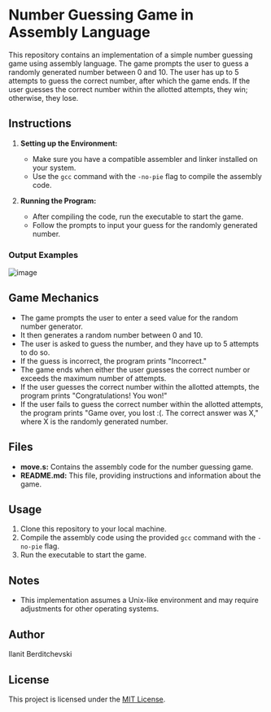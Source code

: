 # Number Guessing Game in Assembly Language

This repository contains an implementation of a simple number guessing game using assembly language. The game prompts the user to guess a randomly generated number between 0 and 10. The user has up to 5 attempts to guess the correct number, after which the game ends. If the user guesses the correct number within the allotted attempts, they win; otherwise, they lose.

## Instructions

1. **Setting up the Environment:**
   - Make sure you have a compatible assembler and linker installed on your system.
   - Use the `gcc` command with the `-no-pie` flag to compile the assembly code.
   
2. **Running the Program:**
   - After compiling the code, run the executable to start the game.
   - Follow the prompts to input your guess for the randomly generated number.

### Output Examples

![image](https://github.com/ilanitb16/numbers_game/assets/97344492/0cd00baf-d349-4772-8bb0-0ff165ac15d8)

## Game Mechanics

- The game prompts the user to enter a seed value for the random number generator.
- It then generates a random number between 0 and 10.
- The user is asked to guess the number, and they have up to 5 attempts to do so.
- If the guess is incorrect, the program prints "Incorrect."
- The game ends when either the user guesses the correct number or exceeds the maximum number of attempts.
- If the user guesses the correct number within the allotted attempts, the program prints "Congratulations! You won!"
- If the user fails to guess the correct number within the allotted attempts, the program prints "Game over, you lost :(. The correct answer was X," where X is the randomly generated number.

## Files

- **move.s:** Contains the assembly code for the number guessing game.
- **README.md:** This file, providing instructions and information about the game.

## Usage

1. Clone this repository to your local machine.
2. Compile the assembly code using the provided `gcc` command with the `-no-pie` flag.
3. Run the executable to start the game.

## Notes

- This implementation assumes a Unix-like environment and may require adjustments for other operating systems.

## Author

Ilanit Berditchevski

## License

This project is licensed under the [MIT License](LICENSE).

